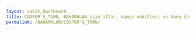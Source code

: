 ```yaml
---
layout: vakit_dashboard
title: COOPER'S_TOWN, BAHAMALAR için iftar, namaz vakitleri ve hava durumu - ilçe/eyalet seç
permalink: /BAHAMALAR/COOPER'S_TOWN/
---
```


<script type="text/javascript">
  var GLOBAL_COUNTRY = 'BAHAMALAR';
  var GLOBAL_CITY = 'COOPER'S_TOWN';
  var GLOBAL_STATE = '';
  var lat = 72;
  var lon = 21;
</script>
